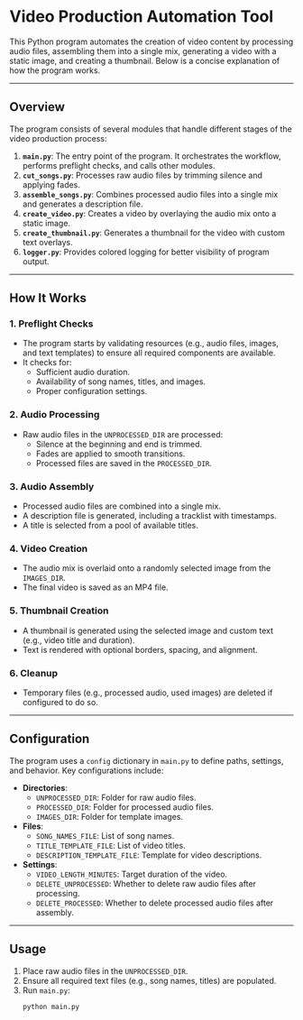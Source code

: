 # Video Production Automation Tool

This Python program automates the creation of video content by processing audio files, assembling them into a single mix, generating a video with a static image, and creating a thumbnail. Below is a concise explanation of how the program works.

---

## **Overview**

The program consists of several modules that handle different stages of the video production process:

1. **`main.py`**: The entry point of the program. It orchestrates the workflow, performs preflight checks, and calls other modules.
2. **`cut_songs.py`**: Processes raw audio files by trimming silence and applying fades.
3. **`assemble_songs.py`**: Combines processed audio files into a single mix and generates a description file.
4. **`create_video.py`**: Creates a video by overlaying the audio mix onto a static image.
5. **`create_thumbnail.py`**: Generates a thumbnail for the video with custom text overlays.
6. **`logger.py`**: Provides colored logging for better visibility of program output.

---

## **How It Works**

### **1. Preflight Checks**
- The program starts by validating resources (e.g., audio files, images, and text templates) to ensure all required components are available.
- It checks for:
  - Sufficient audio duration.
  - Availability of song names, titles, and images.
  - Proper configuration settings.

### **2. Audio Processing**
- Raw audio files in the `UNPROCESSED_DIR` are processed:
  - Silence at the beginning and end is trimmed.
  - Fades are applied to smooth transitions.
  - Processed files are saved in the `PROCESSED_DIR`.

### **3. Audio Assembly**
- Processed audio files are combined into a single mix.
- A description file is generated, including a tracklist with timestamps.
- A title is selected from a pool of available titles.

### **4. Video Creation**
- The audio mix is overlaid onto a randomly selected image from the `IMAGES_DIR`.
- The final video is saved as an MP4 file.

### **5. Thumbnail Creation**
- A thumbnail is generated using the selected image and custom text (e.g., video title and duration).
- Text is rendered with optional borders, spacing, and alignment.

### **6. Cleanup**
- Temporary files (e.g., processed audio, used images) are deleted if configured to do so.

---

## **Configuration**

The program uses a `config` dictionary in `main.py` to define paths, settings, and behavior. Key configurations include:

- **Directories**:
  - `UNPROCESSED_DIR`: Folder for raw audio files.
  - `PROCESSED_DIR`: Folder for processed audio files.
  - `IMAGES_DIR`: Folder for template images.
- **Files**:
  - `SONG_NAMES_FILE`: List of song names.
  - `TITLE_TEMPLATE_FILE`: List of video titles.
  - `DESCRIPTION_TEMPLATE_FILE`: Template for video descriptions.
- **Settings**:
  - `VIDEO_LENGTH_MINUTES`: Target duration of the video.
  - `DELETE_UNPROCESSED`: Whether to delete raw audio files after processing.
  - `DELETE_PROCESSED`: Whether to delete processed audio files after assembly.

---

## **Usage**

1. Place raw audio files in the `UNPROCESSED_DIR`.
2. Ensure all required text files (e.g., song names, titles) are populated.
3. Run `main.py`:
   ```bash
   python main.py